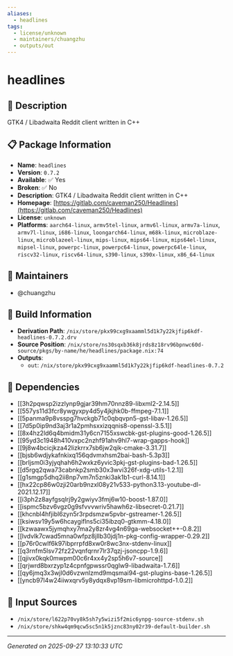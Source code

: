 ```yaml
---
aliases:
  - headlines
tags:
  - license/unknown
  - maintainers/chuangzhu
  - outputs/out
---
```


# headlines

## 📝 Description

GTK4 / Libadwaita Reddit client written in C++

## 📋 Package Information

- **Name**: `headlines`
- **Version**: `0.7.2`
- **Available**: ✅ Yes
- **Broken**: ✅ No
- **Description**: GTK4 / Libadwaita Reddit client written in C++
- **Homepage**: [https://gitlab.com/caveman250/Headlines](https://gitlab.com/caveman250/Headlines)
- **License**: `unknown`
- **Platforms**: `aarch64-linux`, `armv5tel-linux`, `armv6l-linux`, `armv7a-linux`, `armv7l-linux`, `i686-linux`, `loongarch64-linux`, `m68k-linux`, `microblaze-linux`, `microblazeel-linux`, `mips-linux`, `mips64-linux`, `mips64el-linux`, `mipsel-linux`, `powerpc-linux`, `powerpc64-linux`, `powerpc64le-linux`, `riscv32-linux`, `riscv64-linux`, `s390-linux`, `s390x-linux`, `x86_64-linux`
## 👥 Maintainers

- @chuangzhu


## 🔧 Build Information

- **Derivation Path**: `/nix/store/pkx99cxg9xaamml5d1k7y22kjfip6kdf-headlines-0.7.2.drv`
- **Source Position**: `/nix/store/ns30sqxb36k8jrds8z18rv96bpnwc60d-source/pkgs/by-name/he/headlines/package.nix:74`
- **Outputs**:
  - `out`:  `/nix/store/pkx99cxg9xaamml5d1k7y22kjfip6kdf-headlines-0.7.2`

## 🔗 Dependencies

- [[3h2pqwsp2izzlynp9gjar39hm70nnz89-libxml2-2.14.5]]
- [[557ys11d3fcr8ywgyxpy4d5y4jkjhk0b-ffmpeg-7.1.1]]
- [[5panma9p8vsspg7hvckgb71c0qbqvpn5-gst-libav-1.26.5]]
- [[7d5p0ip9nd3aj3r1a2pmhsxxizqqnis8-openssl-3.5.1]]
- [[8x4hz2ld6q4bmidm31y6cn7155xswcbk-gst-plugins-good-1.26.5]]
- [[95yd3c1948h410vxpc2nzhf91ahv9hl7-wrap-gapps-hook]]
- [[9j8w4bcicjkza42lizkrrx7sb6jw2qik-cmake-3.31.7]]
- [[bjsb6wdjykafnkixq156qdvmxhsm2bai-bash-5.3p3]]
- [[brljsm0i3yjyqhah6h2wxkz6yvic3pkj-gst-plugins-bad-1.26.5]]
- [[d5rgq2qwa73cabnkp2smb30x3wvi326f-xdg-utils-1.2.1]]
- [[g1smgp5dhq2ii8np7vm7n5znki3ak1b1-curl-8.14.1]]
- [[hx22cp86w0zji20arb9nzxl08y21v533-python3.13-youtube-dl-2021.12.17]]
- [[i3ph2z8ayfgsqlrj9y2gwiyv3fmj6w10-boost-1.87.0]]
- [[ispmc5bzv6vgz0g9sfvvvwriv5hawh6z-libsecret-0.21.7]]
- [[khcnbl4hfjibl6zyn5r3rpdsmzw5pvbr-gstreamer-1.26.5]]
- [[ksiwsv19y5w6hcaygiflns5ci35ibzq0-gtkmm-4.18.0]]
- [[kzwaawx5jymqhxy7ma2y8zr4vg4n69ga-websocket++-0.8.2]]
- [[lvdvlk7cwad5mna0wfpz8jllb30jdj1n-pkg-config-wrapper-0.29.2]]
- [[p76r0cwlf6k97ibprrpfd8xw0r8wc3nx-stdenv-linux]]
- [[q3rnfm5lsv72fz22vqnfqrnr7lr37qzj-jsoncpp-1.9.6]]
- [[qjivx0kqk0mwpm00c6r4xx4y2sp5h6v7-source]]
- [[qrjwrd8bxrzyp1z4cpnfgpwssr0qglw9-libadwaita-1.7.6]]
- [[qy6jmq3x3wjl0d6vzwnlzmd9mqsmai94-gst-plugins-base-1.26.5]]
- [[yncb97l4w24iiwxqrv5y8ydqx8vp19sm-libmicrohttpd-1.0.2]]

## 📁 Input Sources

- `/nix/store/l622p70vy8k5sh7y5wizi5f2mic6ynpg-source-stdenv.sh`
- `/nix/store/shkw4qm9qcw5sc5n1k5jznc83ny02r39-default-builder.sh`

---
*Generated on 2025-09-27 13:10:33 UTC*
